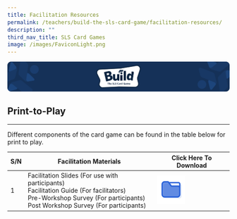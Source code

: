 ```yaml
---
title: Facilitation Resources
permalink: /teachers/build-the-sls-card-game/facilitation-resources/
description: ""
third_nav_title: SLS Card Games
image: /images/FaviconLight.png
---
```

<img alt="" src="/images/SLS%20Build/banner2.png">
<h2 id="print-to-play-">Print-to-Play </h2>
<hr>
<p>Different components of the card game can be found in the table below for print to play.</p>
<table>
<thead>
<tr>
<th>S/N</th>
<th>Facilitation Materials</th>
<th>Click Here To Download</th>
</tr>
</thead>
<tbody>
<tr>
<td>1</td>
<td>Facilitation Slides (For use with participants) <br>Facilitation Guide (For facilitators)<br>Pre-Workshop Survey (For participants)<br>Post Workshop Survey (For participants)</td>
<td><a href="https://go.gov.sg/build-facilitationguide"><img alt="" src="/images/Icons/FolderFilled32.svg"></a></td>
</tr>
</tbody>
</table>